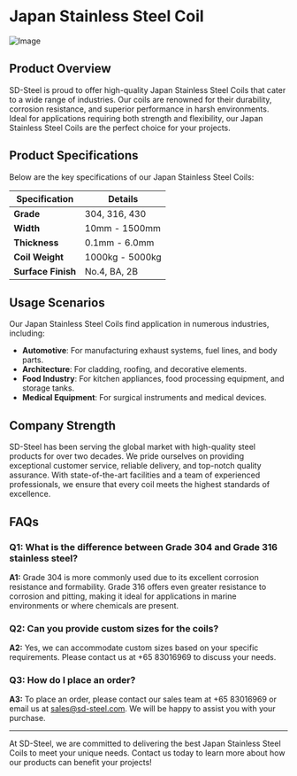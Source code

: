# Japan Stainless Steel Coil

![Image](https://github.com/user-attachments/assets/2567258e-e124-4816-932d-1809bd27ef0b)

## Product Overview

SD-Steel is proud to offer high-quality Japan Stainless Steel Coils that cater to a wide range of industries. Our coils are renowned for their durability, corrosion resistance, and superior performance in harsh environments. Ideal for applications requiring both strength and flexibility, our Japan Stainless Steel Coils are the perfect choice for your projects.

## Product Specifications

Below are the key specifications of our Japan Stainless Steel Coils:

| **Specification** | **Details** |
|-------------------|-------------|
| **Grade**         | 304, 316, 430 |
| **Width**         | 10mm - 1500mm |
| **Thickness**     | 0.1mm - 6.0mm |
| **Coil Weight**   | 1000kg - 5000kg |
| **Surface Finish**| No.4, BA, 2B |

## Usage Scenarios

Our Japan Stainless Steel Coils find application in numerous industries, including:
- **Automotive**: For manufacturing exhaust systems, fuel lines, and body parts.
- **Architecture**: For cladding, roofing, and decorative elements.
- **Food Industry**: For kitchen appliances, food processing equipment, and storage tanks.
- **Medical Equipment**: For surgical instruments and medical devices.

## Company Strength

SD-Steel has been serving the global market with high-quality steel products for over two decades. We pride ourselves on providing exceptional customer service, reliable delivery, and top-notch quality assurance. With state-of-the-art facilities and a team of experienced professionals, we ensure that every coil meets the highest standards of excellence.

## FAQs

### Q1: What is the difference between Grade 304 and Grade 316 stainless steel?
**A1:** Grade 304 is more commonly used due to its excellent corrosion resistance and formability. Grade 316 offers even greater resistance to corrosion and pitting, making it ideal for applications in marine environments or where chemicals are present.

### Q2: Can you provide custom sizes for the coils?
**A2:** Yes, we can accommodate custom sizes based on your specific requirements. Please contact us at +65 83016969 to discuss your needs.

### Q3: How do I place an order?
**A3:** To place an order, please contact our sales team at +65 83016969 or email us at sales@sd-steel.com. We will be happy to assist you with your purchase.

---

At SD-Steel, we are committed to delivering the best Japan Stainless Steel Coils to meet your unique needs. Contact us today to learn more about how our products can benefit your projects!